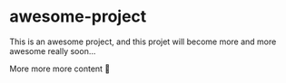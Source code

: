 # awesome-project
This is an awesome project, and this projet will become more and more awesome really soon...

More more more content 🤟
